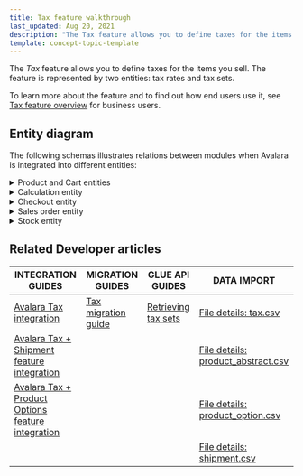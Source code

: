 ```yaml
---
title: Tax feature walkthrough
last_updated: Aug 20, 2021
description: "The Tax feature allows you to define taxes for the items you sell. The feature is represented by two entities: tax rates and tax sets"
template: concept-topic-template
---
```


The _Tax_ feature allows you to define taxes for the items you sell. The feature is represented by two entities: tax rates and tax sets.


To learn more about the feature and to find out how end users use it, see [Tax feature overview](/docs/scos/user/features/{{page.version}}/tax-feature-overview.html) for business users.


## Entity diagram

The following schemas illustrates relations between modules when Avalara is integrated into different entities:

<details><summary markdown='span'>Product and Cart entities</summary>

<div class="width-100">

![avalara+tax+product.png](https://spryker.s3.eu-central-1.amazonaws.com/docs/Features/Tax/Reference+information%3A+Avalara+integration%E2%80%94module+relations/Avalara+tax+product.png)

</div>

</details>

<details><summary markdown='span'>Calculation entity</summary>

<div class="width-100">

![avatar+tax+integration+module+dependency+graph.png](https://spryker.s3.eu-central-1.amazonaws.com/docs/Features/Tax/Reference+information%3A+Avalara+integration%E2%80%94module+relations/Avatar+Tax+Integration+module+dependency+graph.png)

</div>

</details>

<details><summary markdown='span'>Checkout entity</summary>

<div class="width-100">

![avalara+Tax+checkout.png](https://spryker.s3.eu-central-1.amazonaws.com/docs/Features/Tax/Reference+information%3A+Avalara+integration%E2%80%94module+relations/Avalara+Tax+checkout.png)

</div>

</details>

<details><summary markdown='span'>Sales order entity</summary>

<div class="width-100">

![avalara+Sales+Order+dependency.png](https://spryker.s3.eu-central-1.amazonaws.com/docs/Features/Tax/Reference+information%3A+Avalara+integration%E2%80%94module+relations/Avalara+Sales+Order+dependency.png)

</div>

</details>

<details><summary markdown='span'>Stock entity</summary>

<div class="width-100">

![avalara+Stock+context.png](https://spryker.s3.eu-central-1.amazonaws.com/docs/Features/Tax/Reference+information%3A+Avalara+integration%E2%80%94module+relations/Avalara+Stock+context.png)

</div>

</details>

## Related Developer articles

| INTEGRATION GUIDES | MIGRATION GUIDES | GLUE API GUIDES | DATA IMPORT |
|---|---|---|---|
| [Avalara Tax integration](/docs/scos/dev/feature-walkthroughs/{{page.version}}/tax-feature-walkthrough/tax-feature-walkthrough.html) | [Tax migration guide](/docs/scos/dev/module-migration-guides/{{page.version}}/migration-guide-tax.html) | [Retrieving tax sets](/docs/scos/dev/glue-api-guides/{{page.version}}/managing-products/abstract-products/retrieving-tax-sets.html) | [File details: tax.csv](/docs/scos/dev/data-import/{{page.version}}/data-import-categories/commerce-setup/file-details-tax.csv.html) | |
| [Avalara Tax + Shipment feature integration](/docs/scos/user/technology-partners/{{page.version}}/taxes/avalara-tax-shipment-feature-integration.html) |  |  | [File details: product_abstract.csv](/docs/scos/dev/data-import/{{page.version}}/data-import-categories/catalog-setup/products/file-details-product-abstract.csv.html) | |
| [Avalara Tax + Product Options feature integration](/docs/scos/user/technology-partners/{{page.version}}/taxes/avalara-tax-product-options-feature-integration.html) |  |  | [File details: product_option.csv](/docs/scos/dev/data-import/{{page.version}}/data-import-categories/special-product-types/product-options/file-details-product-option.csv.html) | |
|  |  |  | [File details: shipment.csv](/docs/scos/dev/data-import/{{page.version}}/data-import-categories/commerce-setup/file-details-shipment.csv.html) |
